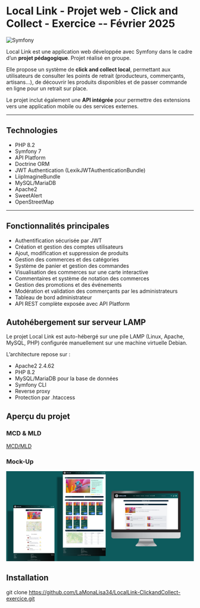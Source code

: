 # Local Link - Projet web - Click and Collect - Exercice -- Février 2025

![Symfony](https://img.shields.io/badge/Symfony-7.0-blue)

Local Link est une application web développée avec Symfony dans le cadre d’un **projet pédagogique**. Projet réalisé en groupe. 

Elle propose un système de **click and collect local**, permettant aux utilisateurs de consulter les points de retrait (producteurs, commerçants, artisans…), de découvrir les produits disponibles et de passer commande en ligne pour un retrait sur place.

Le projet inclut également une **API intégrée** pour permettre des extensions vers une application mobile ou des services externes. 

---
## Technologies

- PHP 8.2
- Symfony 7
- API Platform
- Doctrine ORM
- JWT Authentication (LexikJWTAuthenticationBundle)
- LiipImagineBundle
- MySQL/MariaDB
- Apache2
- SweetAlert
- OpenStreetMap
  
---
## Fonctionnalités principales

- Authentification sécurisée par JWT
- Création et gestion des comptes utilisateurs
- Ajout, modification et suppression de produits
- Gestion des commerces et des catégories
- Système de panier et gestion des commandes
- Visualisation des commerces sur une carte interactive
- Commentaires et système de notation des commerces
- Gestion des promotions et des événements
- Modération et validation des commerçants par les administrateurs
- Tableau de bord administrateur
- API REST complète exposée avec API Platform

## Autohébergement sur serveur LAMP

Le projet Local Link est auto-hébergé sur une pile LAMP (Linux, Apache, MySQL, PHP) configurée manuellement sur une machine virtuelle Debian.

L’architecture repose sur :
- Apache2 2.4.62 
- PHP 8.2
- MySQL/MariaDB pour la base de données
- Symfony CLI 
- Reverse proxy 
- Protection par .htaccess

## Aperçu du projet 

### MCD & MLD
[MCD/MLD](public/images_projet_git/mcd_mld.png)

### Mock-Up
![Mock-Up du projet](public/images_projet_git/mock_up.png)

## Installation 
git clone https://github.com/LaMonaLisa34/LocalLink-ClickandCollect-exercice.git

